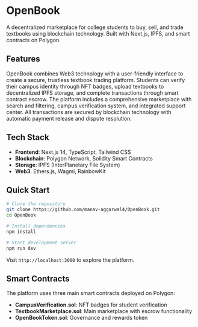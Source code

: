 # OpenBook

A decentralized marketplace for college students to buy, sell, and trade textbooks using blockchain technology. Built with Next.js, IPFS, and smart contracts on Polygon.

## Features

OpenBook combines Web3 technology with a user-friendly interface to create a secure, trustless textbook trading platform. Students can verify their campus identity through NFT badges, upload textbooks to decentralized IPFS storage, and complete transactions through smart contract escrow. The platform includes a comprehensive marketplace with search and filtering, campus verification system, and integrated support center. All transactions are secured by blockchain technology with automatic payment release and dispute resolution.

## Tech Stack

- **Frontend**: Next.js 14, TypeScript, Tailwind CSS
- **Blockchain**: Polygon Network, Solidity Smart Contracts
- **Storage**: IPFS (InterPlanetary File System)
- **Web3**: Ethers.js, Wagmi, RainbowKit

## Quick Start

```bash
# Clone the repository
git clone https://github.com/manav-aggarwal4/OpenBook.git
cd OpenBook

# Install dependencies
npm install

# Start development server
npm run dev
```

Visit `http://localhost:3000` to explore the platform.

## Smart Contracts

The platform uses three main smart contracts deployed on Polygon:
- **CampusVerification.sol**: NFT badges for student verification
- **TextbookMarketplace.sol**: Main marketplace with escrow functionality
- **OpenBookToken.sol**: Governance and rewards token
